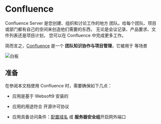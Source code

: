 # Confluence

Confluence Server 是您创建、组织和讨论工作的地方 团队。给每个团队、项目或部门都有自己的空间来创造他们需要的东西， 无论是会议记录、产品要求、文件列表还是项目计划， 您可以在 Confluence 中完成更多工作。

简而言之，[Confluence](https://www.atlassian.com/zh/software/confluence) 是一个 **团队知识协作与项目管理**，它被用于    等场景


![白板](https://libs.websoft9.com/Websoft9/DocsPicture/zh/confluence/confluence-gui-websoft9.png)


## 准备

在参阅本文档使用 Confluence 时，需要确保如下几点：

- 应用是基于 Websoft9 安装的

- 应用的用途符合 [](https://some_license_url) 开源许可协议

- 应用具备访问条件：[配置域名](./guide/appsetdomain) 或 **服务器安全组**开启网外端口